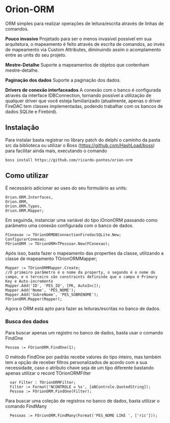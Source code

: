 # Orion-ORM
ORM simples para realizar operações de leitura/escrita através de linhas de comandos. 

<b>Pouco invasivo</b> Projetado para ser o menos invasível possível em sua arquitetura, o mapeamento é feito através de escrita de comandos, ao invés de mapeamento via Custom Attributes, diminuindo assim o acomplamento entre as units do seu projeto.

<b>Mestre-Detalhe</b> Suporte a mapeamentos de objetos que contenham mestre-detalhe.

<b>Paginação dos dados</b> Suporte a paginação dos dados.

<b>Drivers de conexão interfaceados</b> A conexão com o banco é configurada através da interface IDBConnection, tornando possível a utilização de qualquer driver que você esteja familiarizado (atualmente, apenas o driver FireDAC tem classes implementadas, podendo trabalhar com os bancos de dados SQLite e Firebird).

## Instalação

Para instalar basta registrar no library patch do delphi o caminho da pasta src da biblioteca ou utilizar o Boss (https://github.com/HashLoad/boss) para facilitar ainda mais, executando o comando

```
boss install https://github.com/ricardo-pontes/orion-orm
```

## Como utilizar

É necessário adicionar ao uses do seu formulário as units:

```
Orion.ORM.Interfaces,
Orion.ORM,
Orion.ORM.Types,
Orion.ORM.Mapper;
```

Em seguinda, instanciar uma variável do tipo iOrionORM<T> passando como parâmetro uma conexão configurada com o banco de dados.
```
FConexao := TOrionORMDBConnectionFiredacSQLite.New;
ConfigurarConexao;
FOrionORM := TOrionORM<TPessoa>.New(FConexao);
```

Após isso, basta fazer o mapeamento das properties da classe, utilizando a classe de mapeamento TOrionORMMapper;
```
Mapper := TOrionORMMapper.Create;
//O primeiro parâmetro é o nome da property, o segundo é o nome do campo, e o terceiro são constraints definindo que o campo é Primary Key e Auto-incremento
Mapper.Add('ID', 'PES_ID', [PK, AutoInc]);
Mapper.Add('Nome', 'PES_NOME');
Mapper.Add('SobreNome', 'PES_SOBRENOME');
FOrionORM.Mapper(Mapper);
```
Agora o ORM está apto para fazer as leituras/escritas no banco de dados.

### Busca dos dados
Para buscar apenas um registro no banco de dados, basta usar o comando FindOne
```
Pessoa := FOrionORM.FindOne(1);
```
O método FindOne por padrão recebe valores do tipo inteiro, mas também tem a opção de receber filtros personalizados de acordo com a sua necessidade, caso o atributo chave seja de um tipo diferente bastando apenas utilizar o record TOrionORMFilter
```
  var Filter : TOrionORMFilter;
  Filter := Format('NCONTROLE = %s', [aNControle.QuotedString]);
  Pessoa := FOrionORM.FindOne(Filter);
```
 Para buscar uma coleção de registros no banco de dados, basta utilizar o comando FindMany
```
  Pessoas := FOrionORM.FindMany(Format('PES_NOME LIKE ', ['ric']));
```  

